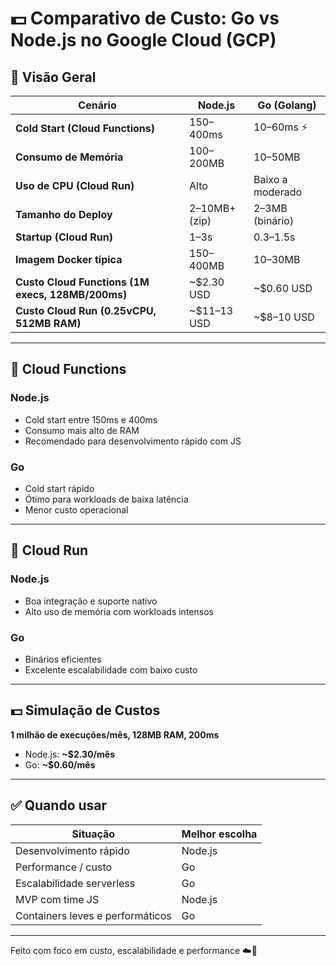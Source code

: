
# 💵 Comparativo de Custo: Go vs Node.js no Google Cloud (GCP)

## 🧮 Visão Geral

| **Cenário** | **Node.js** | **Go (Golang)** |
|-------------|-------------|-----------------|
| **Cold Start (Cloud Functions)** | 150–400ms | 10–60ms ⚡ |
| **Consumo de Memória** | 100–200MB | 10–50MB |
| **Uso de CPU (Cloud Run)** | Alto | Baixo a moderado |
| **Tamanho do Deploy** | 2–10MB+ (zip) | 2–3MB (binário) |
| **Startup (Cloud Run)** | 1–3s | 0.3–1.5s |
| **Imagem Docker típica** | 150–400MB | 10–30MB |
| **Custo Cloud Functions (1M execs, 128MB/200ms)** | ~$2.30 USD | ~$0.60 USD |
| **Custo Cloud Run (0.25vCPU, 512MB RAM)** | ~$11–13 USD | ~$8–10 USD |

---

## 🚀 Cloud Functions

### Node.js
- Cold start entre 150ms e 400ms
- Consumo mais alto de RAM
- Recomendado para desenvolvimento rápido com JS

### Go
- Cold start rápido
- Ótimo para workloads de baixa latência
- Menor custo operacional

---

## 🚢 Cloud Run

### Node.js
- Boa integração e suporte nativo
- Alto uso de memória com workloads intensos

### Go
- Binários eficientes
- Excelente escalabilidade com baixo custo

---

## 💵 Simulação de Custos

**1 milhão de execuções/mês, 128MB RAM, 200ms**

- Node.js: **~$2.30/mês**
- Go: **~$0.60/mês**

---

## ✅ Quando usar

| Situação | Melhor escolha |
|----------|----------------|
| Desenvolvimento rápido | Node.js |
| Performance / custo | Go |
| Escalabilidade serverless | Go |
| MVP com time JS | Node.js |
| Containers leves e performáticos | Go |

---

Feito com foco em custo, escalabilidade e performance ☁️🚀
